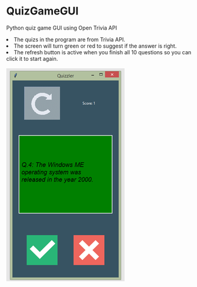 # QuizGameGUI
Python quiz game GUI using Open Trivia API
<li> The quizs in the program are from Trivia API.</li>
<li> The screen will turn green or red to suggest if the answer is right.</li>
<li>The refresh button is active when you finish all 10 questions so you can click it to start again.</li>
<br>
<img src="images/screenshot.png">
